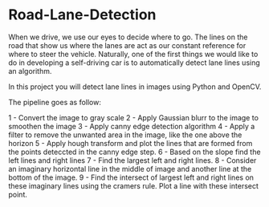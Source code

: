 # Road-Lane-Detection

When we drive, we use our eyes to decide where to go.  The lines on the road that show us where the lanes are act as our constant reference for where to steer the vehicle.  Naturally, one of the first things we would like to do in developing a self-driving car is to automatically detect lane lines using an algorithm.

In this project you will detect lane lines in images using Python and OpenCV.

The pipeline goes as follow: 

1 - Convert the image to gray scale
2 - Apply Gaussian blurr to the image to smoothen the image
3 - Apply canny edge detection algorithm
4 - Apply a filter to remove the unwanted area in the image, like the one above the horizon
5 - Apply hough transform and plot the lines that are formed from the points deteccted in the canny edge step.
6 - Based on the slope find the left lines and right lines
7 - Find the largest left and right lines.
8 - Consider an imaginary horizontal line in the middle of image and another line at the bottom of the image.
9 - Find the intersect of largest left and right lines on these imaginary lines using the cramers rule. Plot a line with these intersect point.
